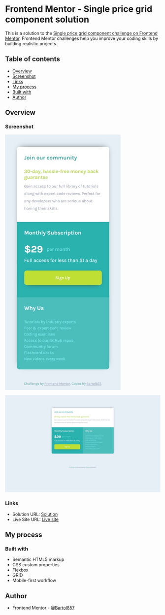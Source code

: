 # Frontend Mentor - Single price grid component solution

This is a solution to the [Single price grid component challenge on Frontend Mentor](https://www.frontendmentor.io/challenges/single-price-grid-component-5ce41129d0ff452fec5abbbc). Frontend Mentor challenges help you improve your coding skills by building realistic projects. 

## Table of contents

- [Overview](#overview)
- [Screenshot](#screenshot)
- [Links](#links)
- [My process](#my-process)
- [Built with](#built-with)
- [Author](#author)

## Overview

### Screenshot

![Mobile](./screenshot-mobile.jpg)

![Desktop](./screenshot-desktop.jpg)

### Links

- Solution URL: [Solution](https://github.com/Bartol857/single-price-grid-component-challenge)
- Live Site URL: [Live site](https://bartol857.github.io/single-price-grid-component-challenge/)

## My process

### Built with

- Semantic HTML5 markup
- CSS custom properties
- Flexbox
- GRID
- Mobile-first workflow

## Author

- Frontend Mentor - [@Bartol857](https://www.frontendmentor.io/profile/Bartol857)